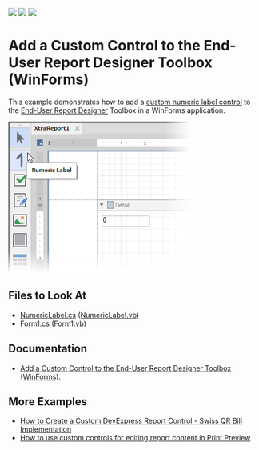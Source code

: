 <!-- default badges list -->
![](https://img.shields.io/endpoint?url=https://codecentral.devexpress.com/api/v1/VersionRange/325215546/2021.2)
[![](https://img.shields.io/badge/Open_in_DevExpress_Support_Center-FF7200?style=flat-square&logo=DevExpress&logoColor=white)](https://supportcenter.devexpress.com/ticket/details/T961004)
[![](https://img.shields.io/badge/📖_How_to_use_DevExpress_Examples-e9f6fc?style=flat-square)](https://docs.devexpress.com/GeneralInformation/403183)
<!-- default badges end -->
# Add a Custom Control to the End-User Report Designer Toolbox (WinForms)

This example demonstrates how to add a [custom numeric label control](https://docs.devexpress.com/XtraReports/3307) to the [End-User Report Designer](https://docs.devexpress.com/XtraReports/10715) Toolbox in a WinForms application.

![](Images/winforms-eurd-custom-numeric-label.png)

## Files to Look At

- [NumericLabel.cs](CS/NumericLabel.cs) ([NumericLabel.vb](VB/NumericLabel.vb))
- [Form1.cs](CS/Form1.cs) ([Form1.vb](VB/Form1.vb))


## Documentation

- [Add a Custom Control to the End-User Report Designer Toolbox (WinForms)](https://docs.devexpress.com/XtraReports/7546/winforms-reporting/end-user-report-designer-for-winforms/api-and-customization/add-custom-control-to-the-end-user-report-designers-toolbox?v=21.2).

## More Examples

- [How to Create a Custom DevExpress Report Control - Swiss QR Bill Implementation](https://github.com/DevExpress-Examples/Reporting-Custom-Controls)
- [How to use custom controls for editing report content in Print Preview](https://github.com/DevExpress-Examples/Reporting_how-to-use-custom-controls-for-editing-report-content-in-print-preview-t453603)

